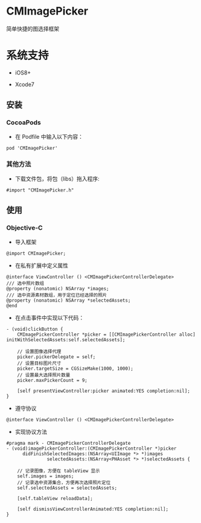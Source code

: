 # CMImagePicker
简单快捷的图选择框架
# 系统支持

* iOS8+

* Xcode7

## 安装 

### CocoaPods

* 在 Podfile 中输入以下内容：
```
pod 'CMImagePicker'
```
### 其他方法
* 下载文件包，将包（libs）拖入程序:
```
#import "CMImagePicker.h"
```

## 使用
### Objective-C

* 导入框架

```objc
@import CMImagePicker;
```

* 在私有扩展中定义属性

```objc
@interface ViewController () <CMImagePickerControllerDelegate>
/// 选中照片数组
@property (nonatomic) NSArray *images;
/// 选中资源素材数组，用于定位已经选择的照片
@property (nonatomic) NSArray *selectedAssets;
@end
```

* 在点击事件中实现以下代码：

```objc
- (void)clickButton {
    CMImagePickerController *picker = [[CMImagePickerController alloc] initWithSelectedAssets:self.selectedAssets];

    // 设置图像选择代理
    picker.pickerDelegate = self;
    // 设置目标图片尺寸
    picker.targetSize = CGSizeMake(1000, 1000);
    // 设置最大选择照片数量
    picker.maxPickerCount = 9;

    [self presentViewController:picker animated:YES completion:nil];
}
```

* 遵守协议

```objc
@interface ViewController () <CMImagePickerControllerDelegate>
```

* 实现协议方法

```objc
#pragma mark - CMImagePickerControllerDelegate
- (void)imagePickerController:(CMImagePickerController *)picker
      didFinishSelectedImages:(NSArray<UIImage *> *)images
               selectedAssets:(NSArray<PHAsset *> *)selectedAssets {

    // 记录图像，方便在 tableView 显示
    self.images = images;
    // 记录选中资源集合，方便再次选择照片定位
    self.selectedAssets = selectedAssets;

    [self.tableView reloadData];

    [self dismissViewControllerAnimated:YES completion:nil];
}
```
